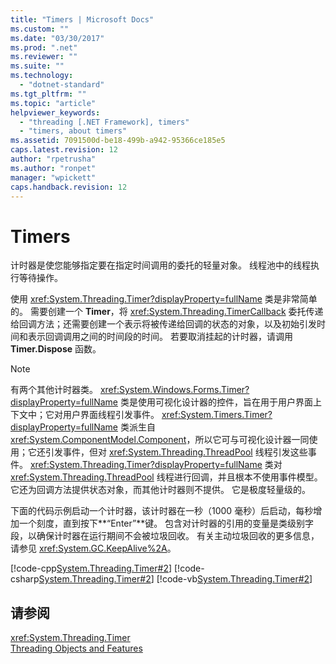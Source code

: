 ```yaml
---
title: "Timers | Microsoft Docs"
ms.custom: ""
ms.date: "03/30/2017"
ms.prod: ".net"
ms.reviewer: ""
ms.suite: ""
ms.technology: 
  - "dotnet-standard"
ms.tgt_pltfrm: ""
ms.topic: "article"
helpviewer_keywords: 
  - "threading [.NET Framework], timers"
  - "timers, about timers"
ms.assetid: 7091500d-be18-499b-a942-95366ce185e5
caps.latest.revision: 12
author: "rpetrusha"
ms.author: "ronpet"
manager: "wpickett"
caps.handback.revision: 12
---
```

# Timers
计时器是使您能够指定要在指定时间调用的委托的轻量对象。  线程池中的线程执行等待操作。  
  
 使用 <xref:System.Threading.Timer?displayProperty=fullName> 类是非常简单的。  需要创建一个 **Timer**，将 <xref:System.Threading.TimerCallback> 委托传递给回调方法；还需要创建一个表示将被传递给回调的状态的对象，以及初始引发时间和表示回调调用之间的时间段的时间。  若要取消挂起的计时器，请调用 **Timer.Dispose** 函数。  
  
> [!NOTE]
>  有两个其他计时器类。  <xref:System.Windows.Forms.Timer?displayProperty=fullName> 类是使用可视化设计器的控件，旨在用于用户界面上下文中；它对用户界面线程引发事件。  <xref:System.Timers.Timer?displayProperty=fullName> 类派生自 <xref:System.ComponentModel.Component>，所以它可与可视化设计器一同使用；它还引发事件，但对 <xref:System.Threading.ThreadPool> 线程引发这些事件。  <xref:System.Threading.Timer?displayProperty=fullName> 类对 <xref:System.Threading.ThreadPool> 线程进行回调，并且根本不使用事件模型。  它还为回调方法提供状态对象，而其他计时器则不提供。  它是极度轻量级的。  
  
 下面的代码示例启动一个计时器，该计时器在一秒（1000 毫秒）后启动，每秒增加一个刻度，直到按下**“Enter”**键。  包含对计时器的引用的变量是类级别字段，以确保计时器在运行期间不会被垃圾回收。  有关主动垃圾回收的更多信息，请参见 <xref:System.GC.KeepAlive%2A>。  
  
 [!code-cpp[System.Threading.Timer#2](../../../samples/snippets/cpp/VS_Snippets_CLR_System/system.Threading.Timer/CPP/source2.cpp#2)]
 [!code-csharp[System.Threading.Timer#2](../../../samples/snippets/csharp/VS_Snippets_CLR_System/system.Threading.Timer/CS/source2.cs#2)]
 [!code-vb[System.Threading.Timer#2](../../../samples/snippets/visualbasic/VS_Snippets_CLR_System/system.Threading.Timer/VB/source2.vb#2)]  
  
## 请参阅  
 <xref:System.Threading.Timer>   
 [Threading Objects and Features](../../../docs/standard/threading/threading-objects-and-features.md)